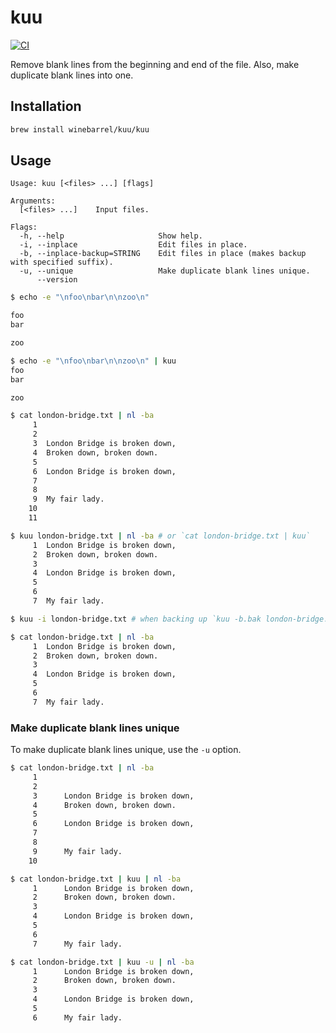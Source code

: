 # kuu

[![CI](https://github.com/winebarrel/kuu/actions/workflows/ci.yml/badge.svg)](https://github.com/winebarrel/kuu/actions/workflows/ci.yml)

Remove blank lines from the beginning and end of the file. Also, make duplicate blank lines into one.

## Installation

```sh
brew install winebarrel/kuu/kuu
```

## Usage

```
Usage: kuu [<files> ...] [flags]

Arguments:
  [<files> ...]    Input files.

Flags:
  -h, --help                     Show help.
  -i, --inplace                  Edit files in place.
  -b, --inplace-backup=STRING    Edit files in place (makes backup with specified suffix).
  -u, --unique                   Make duplicate blank lines unique.
      --version
```

```sh
$ echo -e "\nfoo\nbar\n\nzoo\n"

foo
bar

zoo

$ echo -e "\nfoo\nbar\n\nzoo\n" | kuu
foo
bar

zoo
```

```sh
$ cat london-bridge.txt | nl -ba
     1	
     2
     3	London Bridge is broken down,
     4	Broken down, broken down.
     5
     6	London Bridge is broken down,
     7
     8
     9	My fair lady.
    10
    11

$ kuu london-bridge.txt | nl -ba # or `cat london-bridge.txt | kuu`
     1	London Bridge is broken down,
     2	Broken down, broken down.
     3
     4	London Bridge is broken down,
     5
     6
     7	My fair lady.

$ kuu -i london-bridge.txt # when backing up `kuu -b.bak london-bridge.txt`

$ cat london-bridge.txt | nl -ba
     1	London Bridge is broken down,
     2	Broken down, broken down.
     3
     4	London Bridge is broken down,
     5
     6
     7	My fair lady.
```

### Make duplicate blank lines unique

To make duplicate blank lines unique, use the `-u` option.

```sh
$ cat london-bridge.txt | nl -ba
     1
     2
     3		London Bridge is broken down,
     4		Broken down, broken down.
     5
     6		London Bridge is broken down,
     7
     8
     9		My fair lady.
    10

$ cat london-bridge.txt | kuu | nl -ba
     1		London Bridge is broken down,
     2		Broken down, broken down.
     3
     4		London Bridge is broken down,
     5
     6
     7		My fair lady.

$ cat london-bridge.txt | kuu -u | nl -ba
     1		London Bridge is broken down,
     2		Broken down, broken down.
     3
     4		London Bridge is broken down,
     5
     6		My fair lady.
```
